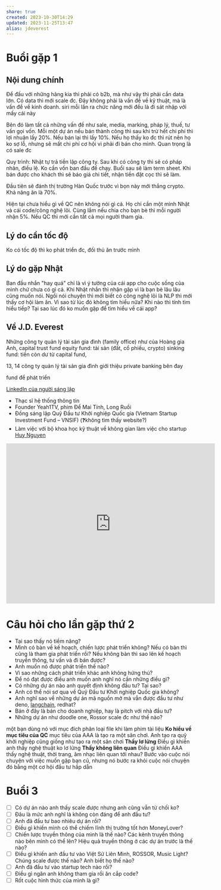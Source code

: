 ```yaml
---
share: true
created: 2023-10-30T14:29
updated: 2023-11-25T13:47
alias: jdeverest
---
```


# Buổi gặp 1
## Nội dung chính
Để đấu với những hãng kia thì phải có b2b, mà như vậy thì phải cần data lớn. Có data thì mới scale đc. Đây không phải là vấn đề về kỹ thuật, mà là vấn đề về kinh doanh.
siri mỗi lần ra chức năng mới đều là đi sát nhập với mấy cái này

Bên đó làm tất cả những vấn đề như sale, media, marking, pháp lý, thuế, tư vấn gọi vốn. Mỗi một dự án nếu bán thành công thì sau khi trừ hết chi phí thì lợi nhuận lấy 20%. Nếu bán lại thì lấy 10%. Nếu họ thấy ko đc thì rút nên họ ko sợ lỗ, nhưng sẽ mất chi phí cơ hội vì phải đi bán cho mình. Quan trọng là có sale đc 

Quy trình: Nhật tự trả tiền lập công ty. Sau khi có công ty thì sẽ có pháp nhân, điều lệ. Ko cần vốn ban đầu để chạy. Buổi sau sẽ làm term sheet. Khi bán được cho khách thì sẽ báo giá chi tiết, nhận tiền đặt cọc thì sẽ làm.

Đầu tiên sẽ đánh thị trường Hàn Quốc trước vì bọn này mới thắng crypto. Khả năng ăn là 70%.

Hiện tại chưa hiểu gì về QC nên không nói gì cả. Họ chỉ cần một mình Nhật và cái code/công nghệ lõi. Cùng lắm nếu chia cho bạn bè thì mỗi người nhận 5%. Nếu QC thì mới cần tất cả mọi người tham gia.

## Lý do cần tốc độ
Ko có tốc độ thì ko phát triển đc, đối thủ ăn trước mình

## Lý do gặp Nhật
Ban đầu nhắn "hay quá" chỉ là vì ý tưởng của cái app cho cuộc sống của mình chứ chưa có gì cả. Khi Nhật nhắn thì nhận gặp vì là bạn bè lâu lâu cũng muốn nói. Ngồi nói chuyện thì mới biết có công nghệ lõi là NLP thì mới thấy cơ hội làm ăn.
Vì sao từ lúc đó không tìm hiểu nữa?
Khi nào thì tính tìm hiểu tiếp? 
Tại sao lúc đó ko muốn gặp để tìm hiểu về cái app?

## Về J.D. Everest
Những công ty quản lý tài sản gia đình (family office) như của Hoàng gia Anh,
capital trust fund
equity fund: tài sản (đất, cổ phiếu, crypto) 
sinking fund: tiền còn dư từ capital fund,

13, 14 công ty quản lý tài sản gia đình
giới thiệu private banking bên đay

fund để phát triển

[LinkedIn của người sáng lập](https://www.linkedin.com/in/swimano/)
- Thạc sĩ hệ thống thông tin
- Founder Yeah1TV, phim Để Mai Tính, Long Ruồi
- Đồng sáng lập Quỹ Đầu tư Khởi nghiệp Quốc gia (Vietnam Startup Investment Fund – VNSIF) (❓không tìm thấy website?) 
- Làm việc với bộ khoa học kỹ thuật về không gian làm việc cho startup
[Huy Nguyen](https://www.facebook.com/profile.php?id=100000718890989)
<iframe src="https://www.facebook.com/plugins/video.php?height=314&href=https%3A%2F%2Fwww.facebook.com%2F61550794873460%2Fvideos%2F274851804937626%2F&show_text=true&width=560&t=0" width="560" height="429" style="border:none;overflow:hidden" scrolling="no" frameborder="0" allowfullscreen="true" allow="autoplay; clipboard-write; encrypted-media; picture-in-picture; web-share" allowFullScreen="true"></iframe>

# Câu hỏi cho lần gặp thứ 2
- Tại sao thấy nó tiềm năng?
- Mình có bàn về kế hoạch, chiến lược phát triển không? Nếu có bàn thì cũng là tham gia phát triển rồi? Nếu không bàn thì sao lên kế hoạch truyền thông, tư vấn và đi bán được?
- Anh muốn nó được phát triển thế nào?
- Vì sao những cách phát triển khác anh không hứng thú?
- Để nó đạt được điều anh muốn anh nghĩ nó cần những điều gì?
- Có những dự án nào anh quyết định không đầu tư? Tại sao?
- Anh có thể nói sơ qua về Quỹ Đầu tư Khởi nghiệp Quốc gia không?
- Anh nghĩ sao về những dự án mã nguồn mở mà vẫn được đầu tư như deno, [langchain](https://blog.langchain.dev/announcing-our-10m-seed-round-led-by-benchmark/), redhat?
- Bán ở đây là bán cho doanh nghiệp, hay là pitch với nhà đầu tư?
- Những dự án như doodle one, Rossor scale đc như thế nào? 


một bạn dùng nó với mục đích phân loại file khi làm phim tài liệu
**Ko hiểu về mục tiêu của QC** mục tiêu của AAA là tạo ra một sân chơi. Anh tạo ra quỹ khởi nghiệp cũng giống như tạo ra một sân chơi
**Thấy lơ lửng** Điều gì khiến anh thấy nghệ thuật ko lơ lửng
**Thấy không liên quan** Điều gì khiến AAA thấy nghệ thuật, thời trang, âm nhạc liên quan tới nhau?
Bước vào cuộc nói chuyện với việc muốn gặp bạn cũ, nhưng nó bước ra khỏi cuộc nói chuyện đó bằng một cơ hội đầu tư hấp dẫn

# Buổi 3
- [ ] Có dự án nào anh thấy scale được nhưng anh cũng vẫn từ chối ko?
- [ ] Đâu là mức anh nghĩ là không còn đáng để anh đầu tư?
- [ ] Anh đã đầu tư bao nhiêu dự án rồi?
- [ ] Điều gì khiến mình có thể chiếm lĩnh thị trường tốt hơn MoneyLover?
- [ ] Chiến lược truyền thông của mình là thế nào? Các kênh truyền thông nào bên mình có thể lên? Hiệu quả truyền thông ở các dự án trước là thế nào?
- [ ] Điều gì khiến anh đầu tư vào Việt Sử Liên Minh, ROSSOR, Music Light? Chúng scale được thế nào? Anh biết họ thế nào?
- [ ] Anh đã đầu tư vào startup tech nào rồi?
- [ ] Điều gì ngăn anh không tham gia rồi ăn cắp code?
- [ ] Rốt cuộc hình thức của mình là gì?